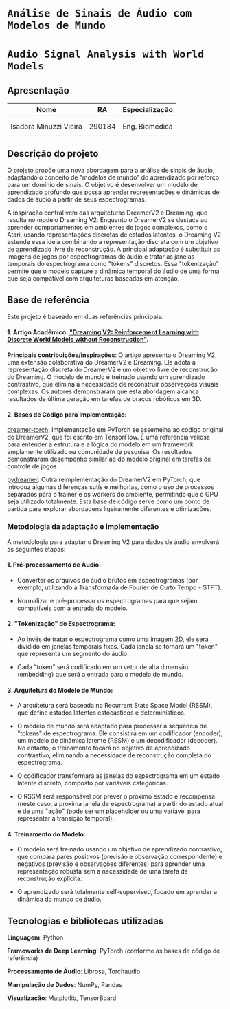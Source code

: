 # `Análise de Sinais de Áudio com Modelos de Mundo`
# `Audio Signal Analysis with World Models`

## Apresentação

|Nome  | RA | Especialização|
|--|--|--|
|   |   | |
|   |   | |
| Isadora Minuzzi Vieira  | 290184  | Eng. Biomédica|
|   |   | |



## Descrição do projeto
O projeto propõe uma nova abordagem para a análise de sinais de áudio, adaptando o conceito de "modelos de mundo" do aprendizado por reforço para um domínio de sinais. O objetivo é desenvolver um modelo de aprendizado profundo que possa aprender representações e dinâmicas de dados de áudio a partir de seus espectrogramas.

A inspiração central vem das arquiteturas DreamerV2 e Dreaming, que resulta no modelo Dreaming V2. Enquanto o DreamerV2 se destaca ao aprender comportamentos em ambientes de jogos complexos, como o Atari, usando representações discretas de estados latentes, o Dreaming V2 estende essa ideia combinando a representação discreta com um objetivo de aprendizado livre de reconstrução. A principal adaptação é substituir as imagens de jogos por espectrogramas de áudio e tratar as janelas temporais do espectrograma como "tokens" discretos. Essa "tokenização" permite que o modelo capture a dinâmica temporal do áudio de uma forma que seja compatível com arquiteturas baseadas em atenção.

## Base de referência
Este projeto é baseado em duas referências principais:

#### 1. Artigo Acadêmico: ["Dreaming V2: Reinforcement Learning with Discrete World Models without Reconstruction"](https://arxiv.org/pdf/2203.00494).

**Principais contribuições/inspirações**: O artigo apresenta o Dreaming V2, uma extensão colaborativa do DreamerV2 e Dreaming. Ele adota a representação discreta do DreamerV2 e um objetivo livre de reconstrução do Dreaming. O modelo de mundo é treinado usando um aprendizado contrastivo, que elimina a necessidade de reconstruir observações visuais complexas. Os autores demonstraram que esta abordagem alcança resultados de última geração em tarefas de braços robóticos em 3D.

#### 2. Bases de Código para Implementação:
[dreamer-torch](https://github.com/jsikyoon/dreamer-torch): Implementação em PyTorch se assemelha ao código original do DreamerV2, que foi escrito em TensorFlow. É uma referência valiosa para entender a estrutura e a lógica do modelo em um framework amplamente utilizado na comunidade de pesquisa. Os resultados demonstraram desempenho similar ao do modelo original em tarefas de controle de jogos.

[pydreamer](https://github.com/jurgisp/pydreamer): Outra reimplementação do DreamerV2 em PyTorch, que introduz algumas diferenças sutis e melhorias, como o uso de processos separados para o trainer e os workers do ambiente, permitindo que o GPU seja utilizado totalmente. Esta base de código serve como um ponto de partida para explorar abordagens ligeiramente diferentes e otimizações.

### Metodologia da adaptação e implementação
A metodologia para adaptar o Dreaming V2 para dados de áudio envolverá as seguintes etapas:

#### 1. Pré-processamento de Áudio:

- Converter os arquivos de áudio brutos em espectrogramas (por exemplo, utilizando a Transformada de Fourier de Curto Tempo - STFT).

- Normalizar e pré-processar os espectrogramas para que sejam compatíveis com a entrada do modelo.

#### 2. "Tokenização" do Espectrograma:

- Ao invés de tratar o espectrograma como uma imagem 2D, ele será dividido em janelas temporais fixas. Cada janela se tornará um "token" que representa um segmento do áudio.

- Cada "token" será codificado em um vetor de alta dimensão (embedding) que será a entrada para o modelo de mundo.

#### 3. Arquitetura do Modelo de Mundo:

- A arquitetura será baseada no Recurrent State Space Model (RSSM), que define estados latentes estocásticos e determinísticos.

- O modelo de mundo será adaptado para processar a sequência de "tokens" de espectrograma. Ele consistirá em um codificador (encoder), um modelo de dinâmica latente (RSSM) e um decodificador (decoder). No entanto, o treinamento focará no objetivo de aprendizado contrastivo, eliminando a necessidade de reconstrução completa do espectrograma.

- O codificador transformará as janelas do espectrograma em um estado latente discreto, composto por variáveis categóricas.

- O RSSM será responsável por prever o próximo estado e recompensa (neste caso, a próxima janela de espectrograma) a partir do estado atual e de uma "ação" (pode ser um placeholder ou uma variável para representar a transição temporal).

#### 4. Treinamento do Modelo:

- O modelo será treinado usando um objetivo de aprendizado contrastivo, que compara pares positivos (previsão e observação correspondente) e negativos (previsão e observações diferentes) para aprender uma representação robusta sem a necessidade de uma tarefa de reconstrução explícita.

- O aprendizado será totalmente self-supervised, focado em aprender a dinâmica do mundo de áudio.

## Tecnologias e bibliotecas utilizadas
**Linguagem**: Python

**Frameworks de Deep Learning**: PyTorch (conforme as bases de código de referência)

**Processamento de Áudio**: Librosa, Torchaudio

**Manipulação de Dados**: NumPy, Pandas

**Visualização**: Matplotlib, TensorBoard